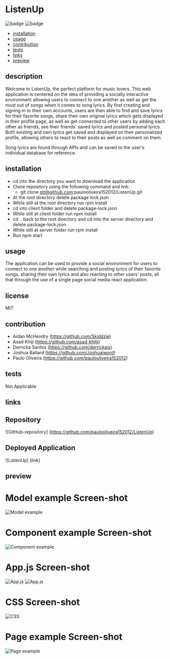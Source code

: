 # ListenUp
![badge](https://img.shields.io/badge/license-MIT-green)
![badge](https://img.shields.io/github/last-commit/paulooliveira152012/React-Portfolio)
- [installation](#installation)
- [usage](#usage)
- [contribution](#contribution)
- [tests](#tests)
- [links](#links)
- [preview](#preview)

 ## description
 Welcome to ListenUp, the perfect platform for music lovers. This web application is centered on the idea of providing a socially interactive environment allowing users to connect to one another as well as get the most out of songs when it comes to song lyrics.
  By first creating and signing in to their own accounts, users are then able to find and save lyrics for their favorite songs, share their own original lyrics which gets displayed in their profile page, as well as get connected to other users by adding each other as friends, see their friends' saved lyrics and posted personal lyrics. Both existing and own lyrics get saved and displayed on their personalized profile, allowing others to react to their posts as well as comment on them.

 Song lyrics are found through APIs and can be saved to the user's individual database for reference.
  ## installation
- cd into the directory you want to download the application
- Clone repository using the following command and link:
   * git clone git@github.com:paulooliveira152012/ListenUp.git
- At the root directory delete package lock.json
- While still at the root directory run rpm install
- cd into client folder and delete package-lock.json
- While still at client folder run npm install
- cd .. back to the root directory and cd into the server directory and delete package-lock.json
- While still at server folder run rpm install
- Run npm start

 ## usage
 The application can be used to provide a social environment for users to connect to one another while searching and posting lyrics of their favorite songs, sharing their own lyrics and also reacting to other users' posts; all that through the use of a single page social media react application.

 ## license
 MIT

 ## contribution
 - Aidan McHendry (https://github.com/Skiddzie)
 - Asad Khiji (https://github.com/asad-khilji)
 - Derricka Santos (https://github.com/derrickais)
 - Joshua Ballard (https://github.com/Joshuajword)
 - Paulo Oliveira (https://github.com/paulooliveira152012)

 ## tests
 Not Applicable




## links

## Repository
![GitHub-repository] (https://github.com/paulooliveira152012/ListenUp)
## Deployed Application
![ListenUp] (link)


## preview

# Model example Screen-shot
![Model example](./assets/images/model.png)

# Component example Screen-shot
![Component example](./assets/images/component.png)

# App.js Screen-shot
![App.js](./assets/images/App.js1.png)
![App.js](./assets/images/App.js2.png)

# CSS Screen-shot
![CSS](./assets/images/css.png)

# Page example Screen-shot
![Page example](./assets/images/webapplication.png)



